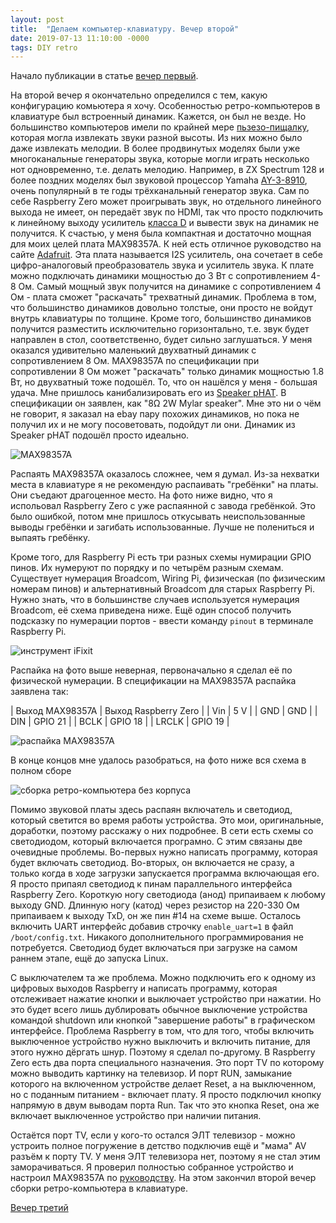 ```yaml
---
layout: post
title:  "Делаем компьютер-клавиатуру. Вечер второй"
date: 2019-07-13 11:10:00 -0000
tags: DIY retro
---
```


Начало публикации в статье [вечер первый](/blog/2019/retrocomputer-day1).

На второй вечер я окончательно определился с тем, какую конфигурацию комьютера я хочу. Особенностью ретро-компьютеров в клавиатуре был встроенный динамик. Кажется, он был не везде. Но большинство компьютеров имели по крайней мере [пьзезо-пищалку](https://ru.wikipedia.org/wiki/Пьезоэлектрический_излучатель), которая могла извлекать звуки разной высоты. Из них можно было даже извлекать мелодии. В более продвинутых моделях были уже многоканальные генераторы звука, которые могли играть несколько нот одновременно, т.е. делать мелодию. Например, в ZX Spectrum 128 и более поздних моделях был звуковой процессор Yamaha [AY-3-8910](https://ru.wikipedia.org/wiki/AY-3-8910), очень популярный в те годы трёхканальный генератор звука. Сам по себе Raspberry Zero может проигрывать звук, но отдельного линейного выхода не имеет, он передаёт звук по HDMI, так что просто подключить к линейному выходу усилитель [класса D](https://ru.wikipedia.org/wiki/Классификация_электронных_усилителей#Режим_D) и вывести звук на динамик не получится. К счастью, у меня была компактная и достаточно мощная для моих целей плата MAX98357A. К ней есть отличное руководство на сайте [Adafruit](https://learn.adafruit.com/adafruit-max98357-i2s-class-d-mono-amp/pinouts). Эта плата называется I2S усилитель, она сочетает в себе цифро-аналоговый преобразователь звука и усилитель звука. К плате можно подключать динамики мощностью до 3 Вт с сопротивлением 4-8 Ом. Самый мощный звук получится на динамике с сопротивлением 4 Ом - плата сможет "раскачать" трехватный динамик. Проблема в том, что большинство динамиков довольно толстые, они просто не войдут внутрь клавиатуры по толщине. Кроме того, большинство динамиков получится разместить исключительно горизонтально, т.е. звук будет направлен в стол, соответственно, будет сильно заглушаться. У меня оказался удивительно маленький двухватный динамик с сопротивлением 8 Ом. MAX98357A по спецификации при сопротивлении 8 Ом может "раскачать" только динамик мощностью 1.8 Вт, но двухватный тоже подошёл. То, что он нашёлся у меня - большая удача. Мне пришлось канибализировать его из [Speaker pHAT](https://shop.pimoroni.com/products/speaker-phat). В спецификации он заявлен, как "8Ω 2W Mylar speaker". Мне это ни о чём не говорит, я заказал на ebay пару похожих динамиков, но пока не получил их и не могу посоветовать, подойдут ли они. Динамик из Speaker pHAT подошёл просто идеально.

![MAX98357A](http://2nature.me/files/retro-computer4.jpeg)

Распаять MAX98357A оказалось сложнее, чем я думал. Из-за нехватки места в клавиатуре я не рекомендую распаивать "гребёнки" на платы. Они съедают драгоценное место. На фото ниже видно, что я испольовал Raspberry Zero с уже распаянной с завода гребёнкой. Это было ошибкой, потом мне пришлось откусывать неиспользованные выводы гребёнки и загибать использованные. Лучше не полениться и выпаять гребёнку. 

Кроме того, для Raspberry Pi есть три разных схемы нумирации GPIO пинов. Их нумеруют по порядку и по четырём разным схемам. Существует нумерация Broadcom, Wiring Pi, физическая (по физическим номерам пинов) и альтернативный Broadcom для старых Raspberry Pi. Нужно знать, что в большинстве случаев используется нумерация Broadcom, её схема приведена ниже. Ещё один способ получить подсказку по нумерации портов - ввести команду `pinout` в терминале Raspberry Pi.

![инструмент iFixit](http://2nature.me/files/retro-computer5.jpeg)

Распайка на фото выше неверная, первоначально я сделал её по физической нумерации. В спецификации на MAX98357A распайка заявлена так:

| Выход MAX98357A 	| Выход Raspberry Zero 	|
| Vin				| 5 V					|
| GND 				| GND					|
| DIN				| GPIO 21				|
| BCLK				| GPIO 18				|
| LRCLK 			| GPIO 19				|

![распайка MAX98357A](http://2nature.me/files/retro-computer6.jpeg)

В конце концов мне удалось разобраться, на фото ниже вся схема в полном сборе

![сборка ретро-компьютера без корпуса](http://2nature.me/files/retro-computer7.jpeg)

Помимо звуковой платы здесь распаян включатель и светодиод, который светится во время работы устройства. Это мои, оригинальные, доработки, поэтому расскажу о них подробнее. В сети есть схемы со светодиодом, который включается програмно. С этим связаны две очевидные проблемы. Во-первых нужно написать программу, которая будет включать светодиод. Во-вторых, он включается не сразу, а только когда в ходе загрузки запускается программа включающая его. Я просто припаял светодиод к пинам параллельного интерфейса Raspberry Zero. Короткую ногу светодиода (анод) припаиваем к любому выходу GND. Длинную ногу (катод) через резистор на 220-330 Ом припаиваем к выходу TxD, он же пин #14 на схеме выше. Осталось включить UART интерфейс добавив строчку `enable_uart=1` в файл `/boot/config.txt`. Никакого дополнительного программирования не потребуется. Светодиод будет включаться при загрузке на самом раннем этапе, ещё до запуска Linux.

С выключателем та же проблема. Можно подключить его к одному из цифровых выходов Raspberry и написать программу, которая отслеживает нажатие кнопки и выключает устройство при нажатии. Но это будет всего лишь дублировать обычное выключение устройства командой shutdown или кнопкой "завершение работы" в графическом интерфейсе. Проблема Raspberry в том, что для того, чтобы включить выключенное устройство нужно выключить и включить питание, для этого нужно дёргать шнур. Поэтому я сделал по-другому. В Raspberry Zero есть два порта специального назначения. Это порт TV по которому можно выводить картинку на телевизор. И порт RUN, замыкание которого на включенном устройстве делает Reset, а на выключенном, но с поданным питанием - включает плату. Я просто подключил кнопку напрямую в двум выводам порта Run. Так что это кнопка Reset, она же включает выключенное устройство при наличии питания. 

Остаётся порт TV, если у кого-то остался ЭЛТ телевизор - можно устроить полное погружение в детство подключив ещё и "мама" AV разъём к порту TV. У меня ЭЛТ телевизора нет, поэтому я не стал этим заморачиваться. Я проверил полностью собранное устройство и настроил MAX98357A по [руководству](https://learn.adafruit.com/adafruit-max98357-i2s-class-d-mono-amp/raspberry-pi-usage). На этом закончил второй вечер сборки ретро-компьютера в клавиатуре.

[Вечер третий](/blog/2019/retrocomputer-day3)
